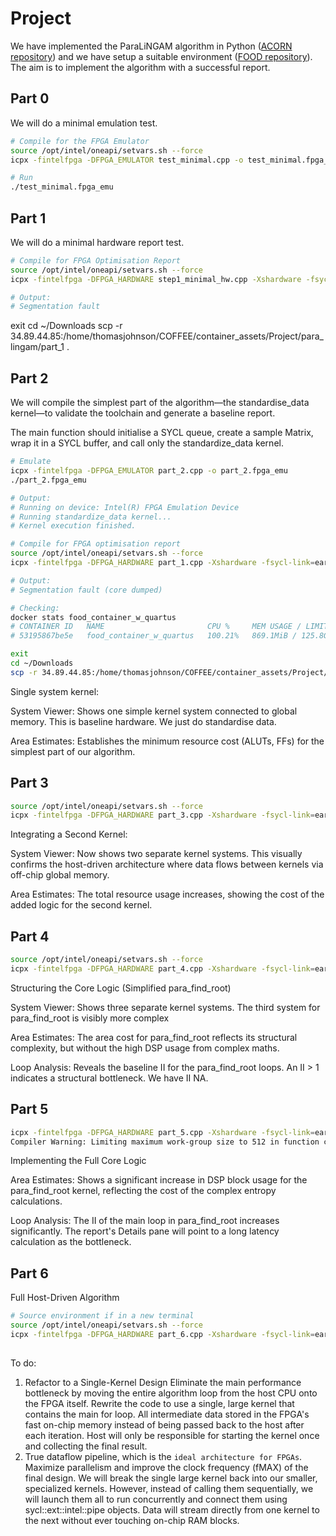# Project 

We have implemented the ParaLiNGAM algorithm in Python ([ACORN repository]()) and we have setup a suitable environment ([FOOD repository]()). The aim is to implement the algorithm with a successful report. 

## Part 0

We will do a minimal emulation test.

```bash
# Compile for the FPGA Emulator
source /opt/intel/oneapi/setvars.sh --force
icpx -fintelfpga -DFPGA_EMULATOR test_minimal.cpp -o test_minimal.fpga_emu

# Run
./test_minimal.fpga_emu
```

## Part 1

We will do a minimal hardware report test.

```bash
# Compile for FPGA Optimisation Report
source /opt/intel/oneapi/setvars.sh --force
icpx -fintelfpga -DFPGA_HARDWARE step1_minimal_hw.cpp -Xshardware -fsycl-link=early -Xstarget=Agilex7 -o minimal_report.a

# Output:
# Segmentation fault
```

exit
cd ~/Downloads
scp -r 34.89.44.85:/home/thomasjohnson/COFFEE/container_assets/Project/para_lingam/part_1 .

## Part 2

We will compile the simplest part of the algorithm—the standardise_data kernel—to validate the toolchain and generate a baseline report.

The main function should initialise a SYCL queue, create a sample Matrix, wrap it in a SYCL buffer, and call only the standardize_data kernel.

```bash
# Emulate
icpx -fintelfpga -DFPGA_EMULATOR part_2.cpp -o part_2.fpga_emu
./part_2.fpga_emu

# Output:
# Running on device: Intel(R) FPGA Emulation Device
# Running standardize_data kernel...
# Kernel execution finished.

# Compile for FPGA optimisation report
source /opt/intel/oneapi/setvars.sh --force
icpx -fintelfpga -DFPGA_HARDWARE part_1.cpp -Xshardware -fsycl-link=early -o part_1_report.a

# Output:
# Segmentation fault (core dumped)

# Checking:
docker stats food_container_w_quartus
# CONTAINER ID   NAME                       CPU %     MEM USAGE / LIMIT     MEM %     NET I/O         BLOCK I/O       PIDS
# 53195867be5e   food_container_w_quartus   100.21%   869.1MiB / 125.8GiB   0.67%     2.77kB / 126B   654MB / 406MB   6

exit
cd ~/Downloads
scp -r 34.89.44.85:/home/thomasjohnson/COFFEE/container_assets/Project/para_lingam/part_2 .
```

Single system kernel:

System Viewer: Shows one simple kernel system connected to global memory. This is baseline hardware. We just do standardise data.

Area Estimates: Establishes the minimum resource cost (ALUTs, FFs) for the simplest part of our algorithm. 

## Part 3

```bash
source /opt/intel/oneapi/setvars.sh --force
icpx -fintelfpga -DFPGA_HARDWARE part_3.cpp -Xshardware -fsycl-link=early -Xstarget=Agilex7 -o part3_report.a
```

Integrating a Second Kernel:

System Viewer: Now shows two separate kernel systems. This visually confirms the host-driven architecture where data flows between kernels via off-chip global memory. 

Area Estimates: The total resource usage increases, showing the cost of the added logic for the second kernel. 

## Part 4

```bash
source /opt/intel/oneapi/setvars.sh --force
icpx -fintelfpga -DFPGA_HARDWARE part_4.cpp -Xshardware -fsycl-link=early -Xstarget=Agilex7 -o part_4_report.a
```
Structuring the Core Logic (Simplified para_find_root)

System Viewer: Shows three separate kernel systems. The third system for para_find_root is visibly more complex

Area Estimates: The area cost for para_find_root reflects its structural complexity, but without the high DSP usage from complex maths. 

Loop Analysis: Reveals the baseline II for the para_find_root loops. An II > 1 indicates a structural bottleneck. We have II NA. 

## Part 5

```bash
icpx -fintelfpga -DFPGA_HARDWARE part_5.cpp -Xshardware -fsycl-link=early -Xstarget=Agilex7 -o part_5.a
Compiler Warning: Limiting maximum work-group size to 512 in function const_lambda_2(...) to support private memory.
```

Implementing the Full Core Logic

Area Estimates: Shows a significant increase in DSP block usage for the para_find_root kernel, reflecting the cost of the complex entropy calculations. 

Loop Analysis: The II of the main loop in para_find_root increases significantly. The report's Details pane will point to a long latency calculation as the bottleneck. 

## Part 6

 Full Host-Driven Algorithm

```bash
# Source environment if in a new terminal
source /opt/intel/oneapi/setvars.sh --force
icpx -fintelfpga -DFPGA_HARDWARE part_6.cpp -Xshardware -fsycl-link=early -Xstarget=Agilex7 -o part_6.a
```

##

To do:
1. Refactor to a Single-Kernel Design
   Eliminate the main performance bottleneck by moving the entire algorithm loop from the host CPU onto the FPGA itself.
   Rewrite the code to use a single, large kernel that contains the main for loop.
   All intermediate data stored in the FPGA's fast on-chip memory instead of being passed back to the host after each iteration.
   Host will only be responsible for starting the kernel once and collecting the final result.
2. True dataflow pipeline, which is the `ideal architecture for FPGAs`.
   Maximize parallelism and improve the clock frequency (fMAX) of the final design.
   We will break the single large kernel back into our smaller, specialized kernels. However, instead of calling them sequentially, we will launch them all to run concurrently and connect them using sycl::ext::intel::pipe objects. Data will stream directly from one kernel to the next without ever touching on-chip RAM blocks.


